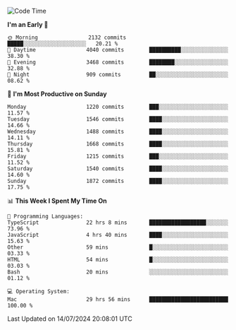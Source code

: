 <!--START_SECTION:waka-->
![Code Time](http://img.shields.io/badge/Code%20Time-4%2C172%20hrs%2052%20mins-blue)

**I'm an Early 🐤** 

```text
🌞 Morning                2132 commits        █████░░░░░░░░░░░░░░░░░░░░   20.21 % 
🌆 Daytime                4040 commits        ██████████░░░░░░░░░░░░░░░   38.30 % 
🌃 Evening                3468 commits        ████████░░░░░░░░░░░░░░░░░   32.88 % 
🌙 Night                  909 commits         ██░░░░░░░░░░░░░░░░░░░░░░░   08.62 % 
```
📅 **I'm Most Productive on Sunday** 

```text
Monday                   1220 commits        ███░░░░░░░░░░░░░░░░░░░░░░   11.57 % 
Tuesday                  1546 commits        ████░░░░░░░░░░░░░░░░░░░░░   14.66 % 
Wednesday                1488 commits        ████░░░░░░░░░░░░░░░░░░░░░   14.11 % 
Thursday                 1668 commits        ████░░░░░░░░░░░░░░░░░░░░░   15.81 % 
Friday                   1215 commits        ███░░░░░░░░░░░░░░░░░░░░░░   11.52 % 
Saturday                 1540 commits        ████░░░░░░░░░░░░░░░░░░░░░   14.60 % 
Sunday                   1872 commits        ████░░░░░░░░░░░░░░░░░░░░░   17.75 % 
```


📊 **This Week I Spent My Time On** 

```text
💬 Programming Languages: 
TypeScript               22 hrs 8 mins       ██████████████████░░░░░░░   73.96 % 
JavaScript               4 hrs 40 mins       ████░░░░░░░░░░░░░░░░░░░░░   15.63 % 
Other                    59 mins             █░░░░░░░░░░░░░░░░░░░░░░░░   03.33 % 
HTML                     54 mins             █░░░░░░░░░░░░░░░░░░░░░░░░   03.03 % 
Bash                     20 mins             ░░░░░░░░░░░░░░░░░░░░░░░░░   01.12 % 

💻 Operating System: 
Mac                      29 hrs 56 mins      █████████████████████████   100.00 % 
```


 Last Updated on 14/07/2024 20:08:01 UTC
<!--END_SECTION:waka-->
